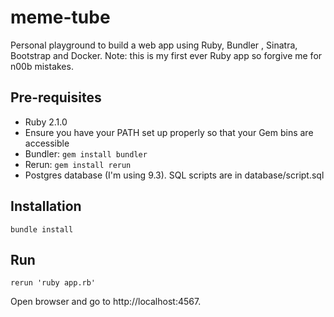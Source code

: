 # meme-tube

Personal playground to build a web app using Ruby, Bundler , Sinatra, Bootstrap and Docker. Note: this is my first ever Ruby app so forgive me for n00b mistakes.

## Pre-requisites

* Ruby 2.1.0
* Ensure you have your PATH set up properly so that your Gem bins are accessible
* Bundler: `gem install bundler`
* Rerun: `gem install rerun`
* Postgres database (I'm using 9.3). SQL scripts are in database/script.sql

## Installation

```bundle install```

## Run

```rerun 'ruby app.rb'```

Open browser and go to http://localhost:4567.